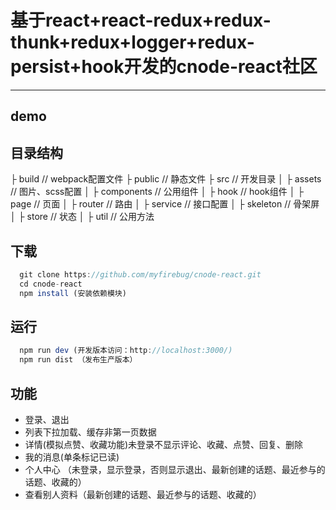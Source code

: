 # 基于react+react-redux+redux-thunk+redux+logger+redux-persist+hook开发的cnode-react社区
---
## demo

## 目录结构
├ build // webpack配置文件
├ public // 静态文件
├ src // 开发目录
│ ├ assets // 图片、scss配置
│ ├ components // 公用组件
│ ├ hook // hook组件
│ ├ page // 页面
│ ├ router // 路由
│ ├ service // 接口配置
│ ├ skeleton // 骨架屏
│ ├ store // 状态
│ ├ util // 公用方法

## 下载
```javascript
  git clone https://github.com/myfirebug/cnode-react.git
  cd cnode-react
  npm install (安装依赖模块)
```
## 运行
```javascript
  npm run dev (开发版本访问：http://localhost:3000/)
  npm run dist （发布生产版本）
```

## 功能
+ 登录、退出
+ 列表下拉加载、缓存非第一页数据
+ 详情(模拟点赞、收藏功能)未登录不显示评论、收藏、点赞、回复、删除
+ 我的消息(单条标记已读)
+ 个人中心 （未登录，显示登录，否则显示退出、最新创建的话题、最近参与的话题、收藏的）
+ 查看别人资料（最新创建的话题、最近参与的话题、收藏的）




